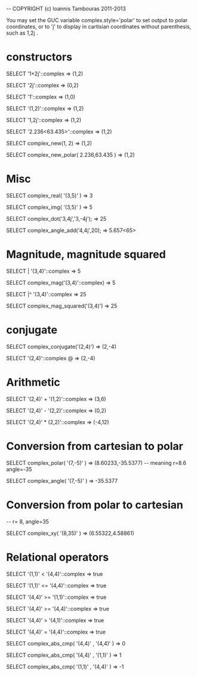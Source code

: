 -- COPYRIGHT (c) Ioannis Tambouras 2011-2013

You may set the GUC variable complex.style='polar' to set output to polar coordinates, or to 'j' to display in cartisian
coordinates without parenthesis, such as  1,2j .

# constructors

SELECT '1+2j'::complex                         => (1,2)

SELECT '2j'::complex                           => (0,2)

SELECT '1'::complex                            => (1,0)

SELECT '(1,2)'::complex                        => (1,2)

SELECT '1,2j'::complex                         => (1,2)

SELECT '2.236<63.435>'::complex                => (1,2)

SELECT complex_new(1, 2)                       => (1,2)

SELECT complex_new_polar( 2.236,63.435 )       => (1,2)

# Misc

SELECT complex_real( '(3,5)' )                   => 3 

SELECT complex_img(  '(3,5)' )                   => 5 

SELECT complex_dot('3,4j','3,-4j');             => 25

SELECT complex_angle_add('4,4j',20);            => 5.657<65>


# Magnitude, magnitude squared

SELECT |  '(3,4)'::complex                      => 5

SELECT complex_mag('(3,4)'::complex)            => 5

SELECT |^ '(3,4)'::complex                      => 25

SELECT complex_mag_squared('(3,4)')             => 25

# conjugate

SELECT complex_conjugate('(2,4)')             => (2,-4)

SELECT '(2,4)'::complex @                     => (2,-4)

# Arithmetic

SELECT '(2,4)' + '(1,2)'::complex            => (3,6)

SELECT '(2,4)' - '(2,2)'::complex            => (0,2)

SELECT '(2,4)' *  (2,2)'::complex            => (-4,12)

# Conversion from cartesian to polar 

SELECT complex_polar( '(7,-5)' )             => (8.60233,-35.5377)  -- meaning r=8.6 angle=-35

SELECT complex_angle( '(7,-5)' )             => -35.5377

# Conversion from polar to cartesian 

-- r= 8, angle=35

SELECT complex_xy( '(8,35)' )               => (6.55322,4.58861)   


# Relational operators

SELECT '(1,1)' <   '(4,4)'::complex        => true

SELECT '(1,1)' <=  '(4,4)'::complex        => true

SELECT '(4,4)' >=  '(1,1)'::complex        => true

SELECT '(4,4)' >=  '(4,4)'::complex        => true

SELECT '(4,4)' >   '(4,1)'::complex        => true

SELECT '(4,4)' =   '(4,4)'::complex        => true


SELECT complex_abs_cmp( '(4,4)' , '(4,4)' )    => 0

SELECT complex_abs_cmp( '(4,4)' , '(1,1)' )    => 1

SELECT complex_abs_cmp( '(1,1)' , '(4,4)' )    => -1


